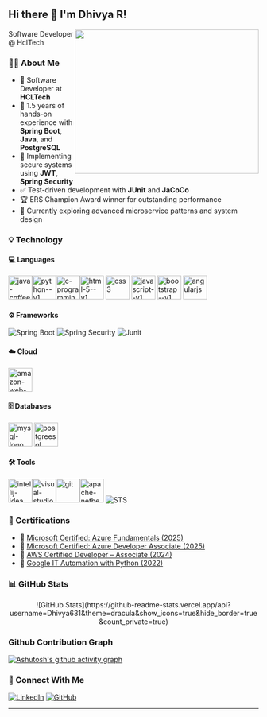 ## Hi there 👋 I'm Dhivya R!
<img align="right" width="370" height="290" src="https://i.pinimg.com/originals/47/f0/34/47f0342cec72b800463bf003eac1257e.gif">

Software Developer @ HclTech

### 👩‍💻 About Me

- 💼 Software Developer at **HCLTech**
- 🚀 1.5 years of hands-on experience with **Spring Boot**, **Java**, and **PostgreSQL**
- 🔐 Implementing secure systems using **JWT**, **Spring Security**
- ✅ Test-driven development with **JUnit** and **JaCoCo**
- 🏆 ERS Champion Award winner for outstanding performance
- 🌱 Currently exploring advanced microservice patterns and system design


### 💡 Technology

#### 💻 Languages  
<img width="48" height="48" src="https://img.icons8.com/color/48/java-coffee-cup-logo--v1.png" alt="java-coffee-cup-logo--v1"/><img width="48" height="48" src="https://img.icons8.com/color/48/python--v1.png" alt="python--v1"/><img width="48" height="48" src="https://img.icons8.com/color/48/c-programming.png" alt="c-programming"/><img width="48" height="48" src="https://img.icons8.com/color/48/html-5--v1.png" alt="html-5--v1"/>
<img width="48" height="48" src="https://img.icons8.com/color/48/css3.png" alt="css3"/>
<img width="48" height="48" src="https://img.icons8.com/color/48/javascript--v1.png" alt="javascript--v1"/>
<img width="48" height="48" src="https://img.icons8.com/color/48/bootstrap--v1.png" alt="bootstrap--v1"/>
<img width="48" height="48" src="https://img.icons8.com/color/48/angularjs.png" alt="angularjs"/>

#### ⚙️ Frameworks  
![Spring Boot](https://img.shields.io/badge/Spring%20Boot-6DB33F?style=for-the-badge&logo=spring-boot&logoColor=white)
![Spring Security](https://img.shields.io/badge/Spring%20Security-6DB33F?style=for-the-badge&logo=spring-security&logoColor=white)
![Junit](https://img.shields.io/badge/JUnit5-25A162?style=for-the-badge&logo=java&logoColor=white)

#### ☁️ Cloud
<img width="48" height="48" src="https://img.icons8.com/color/96/amazon-web-services.png" alt="amazon-web-services"/>

#### 🗄️ Databases  
<img width="48" height="48" src="https://img.icons8.com/fluency/48/mysql-logo.png" alt="mysql-logo"/>      <img width="48" height="48" src="https://img.icons8.com/color/48/postgreesql.png" alt="postgreesql"/>

#### 🛠 Tools  
<img width="48" height="48" src="https://img.icons8.com/color/48/intellij-idea.png" alt="intellij-idea"/><img width="48" height="48" src="https://img.icons8.com/color/48/visual-studio-code-2019.png" alt="visual-studio-code-2019"/><img width="48" height="48" src="https://img.icons8.com/color/48/git.png" alt="git"/><img width="48" height="48" src="https://img.icons8.com/color/48/apache-netbeans.png" alt="apache-netbeans"/>
![STS](https://img.shields.io/badge/Spring%20Tool%20Suite-6DB33F?style=for-the-badge&logo=spring&logoColor=white)

### 📜 Certifications

- 🏅 [Microsoft Certified: Azure Fundamentals (2025)](https://learn.microsoft.com/en-us/users/DhivyaR-2948/credentials/65EA5A463B1AB974)
- 🏅 [Microsoft Certified: Azure Developer Associate (2025)](https://learn.microsoft.com/en-us/users/dhivyar-2948/credentials/e1d0f61c1b99885b)
- 🏅 [AWS Certified Developer – Associate (2024)](https://www.credly.com/badges/b8fdbc2e-0948-4d65-9dd9-7260c7845632/public_url)
- 🏅 [Google IT Automation with Python (2022)](https://www.credly.com/badges/deb5b038-21dd-4db3-98d7-8274753e5037/public_url)

### 📊 GitHub Stats

<p align="center">
![GitHub Stats](https://github-readme-stats.vercel.app/api?username=Dhivya631&theme=dracula&show_icons=true&hide_border=true&count_private=true)
</p>

### Github Contribution Graph
[![Ashutosh's github activity graph](https://github-readme-activity-graph.vercel.app/graph?username=Dhivya631&bg_color=1d1b1c&color=f5f4f5&line=39c04e&point=fbf4f4&area=true&hide_border=true)](https://github.com/ashutosh00710/github-readme-activity-graph)
### 🔗 Connect With Me

[![LinkedIn](https://img.shields.io/badge/-LinkedIn-0A66C2?style=for-the-badge&logo=linkedin&logoColor=white)](https://www.linkedin.com/in/dhivya287/)
[![GitHub](https://img.shields.io/badge/GitHub-181717?style=for-the-badge&logo=github)](https://github.com/DhivyaR)

---

